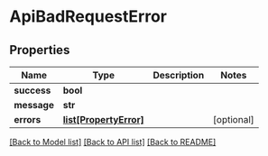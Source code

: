 # ApiBadRequestError

## Properties
Name | Type | Description | Notes
------------ | ------------- | ------------- | -------------
**success** | **bool** |  | 
**message** | **str** |  | 
**errors** | [**list[PropertyError]**](PropertyError.md) |  | [optional] 

[[Back to Model list]](../README.md#documentation-for-models) [[Back to API list]](../README.md#documentation-for-api-endpoints) [[Back to README]](../README.md)

